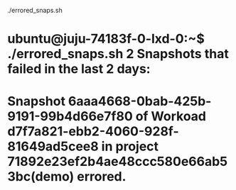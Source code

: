 ./errored_snaps.sh <number of days>

ubuntu@juju-74183f-0-lxd-0:~$ ./errored_snaps.sh 2
Snapshots that failed in the last 2 days:
=============================================
Snapshot 6aaa4668-0bab-425b-9191-99b4d66e7f80 of Workoad d7f7a821-ebb2-4060-928f-81649ad5cee8 in project 71892e23ef2b4ae48ccc580e66ab53bc(demo) errored.
=============================================
